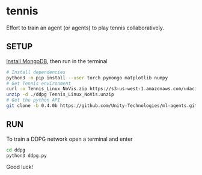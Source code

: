 # **tennis**

Effort to train an agent (or agents) to play tennis collaboratively.

## **SETUP**
[Install MongoDB](https://docs.mongodb.com/manual/tutorial/install-mongodb-on-ubuntu/), then run in the terminal
```bash
# Install dependencies
python3 -m pip install --user torch pymongo matplotlib numpy
# Get Tennis environment
curl -o Tennis_Linux_NoVis.zip https://s3-us-west-1.amazonaws.com/udacity-drlnd/P3/Tennis/Tennis_Linux_NoVis.zip
unzip -d ./ddpg Tennis_Linux_NoVis.unzip
# Get the python API
git clone -b 0.4.0b https://github.com/Unity-Technologies/ml-agents.git ddpg/ml-agents
```  

## **RUN**
To train a DDPG network open a terminal and enter
```bash
cd ddpg
python3 ddpg.py
```  
Good luck!
